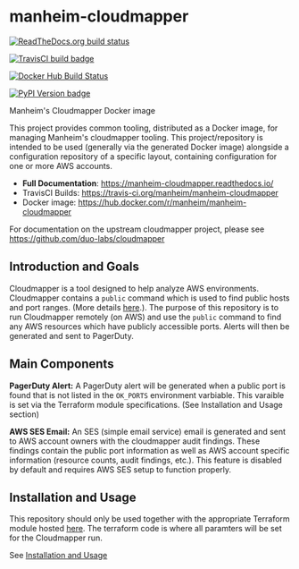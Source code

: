 manheim-cloudmapper
=================

[![ReadTheDocs.org build status](https://readthedocs.org/projects/manheim-cloudmapper/badge/?version=latest)](https://manheim-cloudmapper.readthedocs.io/)

[![TravisCI build badge](https://api.travis-ci.org/manheim/manheim-cloudmapper.png?branch=master)](https://travis-ci.org/manheim/manheim-cloudmapper)

[![Docker Hub Build Status](https://img.shields.io/docker/cloud/build/manheim/manheim-cloudmapper.svg)](https://hub.docker.com/r/manheim/manheim-cloudmapper)

[![PyPI Version badge](https://img.shields.io/pypi/v/manheim-cloudmapper.svg)](https://pypi.org/project/manheim-cloudmapper/)

Manheim's Cloudmapper Docker image

This project provides common tooling, distributed as a Docker image, for managing Manheim's cloudmapper tooling. This project/repository is intended to be used (generally via the generated Docker image) alongside a configuration repository of a specific layout, containing configuration for one or more AWS accounts.

* **Full Documentation**: <https://manheim-cloudmapper.readthedocs.io/>
* TravisCI Builds: <https://travis-ci.org/manheim/manheim-cloudmapper>
* Docker image: <https://hub.docker.com/r/manheim/manheim-cloudmapper>

For documentation on the upstream cloudmapper project, please see <https://github.com/duo-labs/cloudmapper>

Introduction and Goals
----------------------

Cloudmapper is a tool designed to help analyze AWS environments. Cloudmapper contains a `public` command which is used to find public hosts and port ranges. (More details [here](https://summitroute.com/blog/2018/06/13/cloudmapper_public/).). The purpose of this repository is to run Cloudmapper remotely (on AWS) and use the `public` command to find any AWS resources which have publicly accessible ports. Alerts will then be generated and sent to PagerDuty.

Main Components
---------------

**PagerDuty Alert:** A PagerDuty alert will be generated when a public port is found that is not listed in the `OK_PORTS` environment varbiable. This varaible is set via the Terraform module specifications. (See Installation and Usage section)

**AWS SES Email:** An SES (simple email service) email is generated and sent to AWS account owners with the cloudmapper audit findings. These findings contain the public port information as well as AWS account specific information (resource counts,  audit findings, etc.). This feature is disabled by default and requires AWS SES setup to function properly. 


Installation and Usage
----------------------

This repository should only be used together with the appropriate Terraform module hosted [here](https://ghe.coxautoinc.com/MAN-TerraformModules/fargate-cloudmapper). The terraform code is where all paramters will be set for the Cloudmapper run.

See [Installation and Usage](https://manheim-cloudmapper.readthedocs.io/en/latest/usage/)